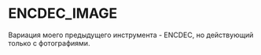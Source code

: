 # ENCDEC_IMAGE
Вариация моего предыдущего инструмента - ENCDEC, но действующий только с фотографиями. 
